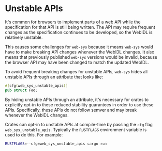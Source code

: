 # Unstable APIs

It's common for browsers to implement parts of a web API while the specification
for that API is still being written. The API may require frequent changes as the
specification continues to be developed, so the WebIDL is relatively unstable.

This causes some challenges for `web-sys` because it means `web-sys` would have
to make breaking API changes whenever the WebIDL changes. It also means that
previously published `web-sys` versions would be invalid, because the browser
API may have been changed to match the updated WebIDL.

To avoid frequent breaking changes for unstable APIs, `web-sys` hides all
unstable APIs through an attribute that looks like:

```rust
#[cfg(web_sys_unstable_apis)]
pub struct Foo;
```

By hiding unstable APIs through an attribute, it's necessary for crates to
explicitly opt-in to these reduced stability guarantees in order to use these
APIs. Specifically, these APIs do not follow semver and may break whenever the
WebIDL changes.

Crates can opt-in to unstable APIs at compile-time by passing the `cfg` flag
`web_sys_unstable_apis`. Typically the `RUSTFLAGS` environment variable is used
to do this. For example:

```bash
RUSTFLAGS=--cfg=web_sys_unstable_apis cargo run
```

